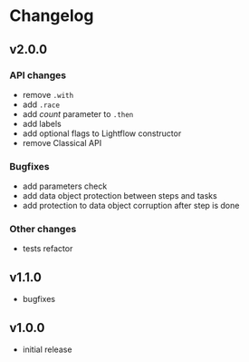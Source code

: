 # Changelog

## v2.0.0
### API changes
- remove `.with`
- add `.race`
- add *count* parameter to `.then`
- add labels
- add optional flags to Lightflow constructor
- remove Classical API

### Bugfixes
- add parameters check
- add data object protection between steps and tasks
- add protection to data object corruption after step is done

### Other changes
- tests refactor

## v1.1.0
- bugfixes

## v1.0.0
- initial release